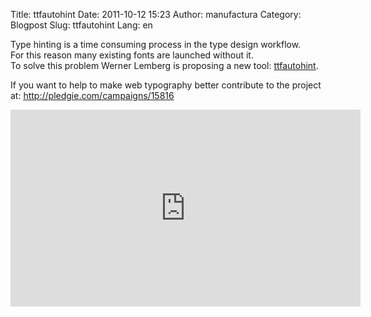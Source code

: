 Title: ttfautohint
Date: 2011-10-12 15:23
Author: manufactura
Category: Blogpost
Slug: ttfautohint
Lang: en

Type hinting is a time consuming process in the type design
workflow.  
For this reason many existing fonts are launched without it.  
To solve this problem Werner Lemberg is proposing a new tool:
[ttfautohint](http://www.freetype.org/ttfautohint).

If you want to help to make web typography better contribute to the
project at: <http://pledgie.com/campaigns/15816>

<iframe width="560" height="315" src="http://www.youtube.com/embed/81ioae5XNew?rel=0" frameborder="0" allowfullscreen></iframe>


